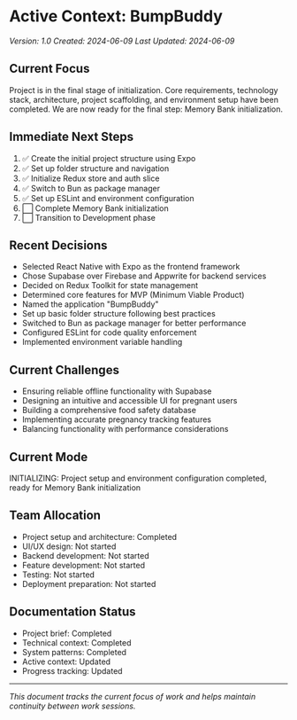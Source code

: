# Active Context: BumpBuddy

_Version: 1.0_
_Created: 2024-06-09_
_Last Updated: 2024-06-09_

## Current Focus

Project is in the final stage of initialization. Core requirements, technology stack, architecture, project scaffolding, and environment setup have been completed. We are now ready for the final step: Memory Bank initialization.

## Immediate Next Steps

1. ✅ Create the initial project structure using Expo
2. ✅ Set up folder structure and navigation
3. ✅ Initialize Redux store and auth slice
4. ✅ Switch to Bun as package manager
5. ✅ Set up ESLint and environment configuration
6. ⬜ Complete Memory Bank initialization
7. ⬜ Transition to Development phase

## Recent Decisions

- Selected React Native with Expo as the frontend framework
- Chose Supabase over Firebase and Appwrite for backend services
- Decided on Redux Toolkit for state management
- Determined core features for MVP (Minimum Viable Product)
- Named the application "BumpBuddy"
- Set up basic folder structure following best practices
- Switched to Bun as package manager for better performance
- Configured ESLint for code quality enforcement
- Implemented environment variable handling

## Current Challenges

- Ensuring reliable offline functionality with Supabase
- Designing an intuitive and accessible UI for pregnant users
- Building a comprehensive food safety database
- Implementing accurate pregnancy tracking features
- Balancing functionality with performance considerations

## Current Mode

INITIALIZING: Project setup and environment configuration completed, ready for Memory Bank initialization

## Team Allocation

- Project setup and architecture: Completed
- UI/UX design: Not started
- Backend development: Not started
- Feature development: Not started
- Testing: Not started
- Deployment preparation: Not started

## Documentation Status

- Project brief: Completed
- Technical context: Completed
- System patterns: Completed
- Active context: Updated
- Progress tracking: Updated

---

_This document tracks the current focus of work and helps maintain continuity between work sessions._
